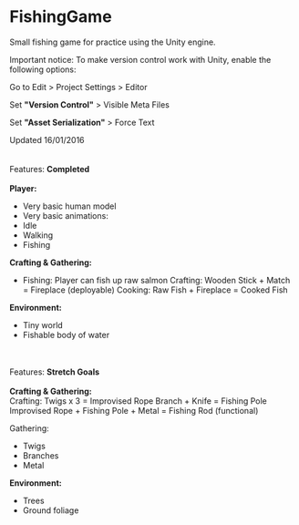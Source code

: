 # FishingGame
Small fishing game for practice using the Unity engine.

Important notice:
To make version control work with Unity, enable the following options:

Go to Edit > Project Settings > Editor

  Set **"Version Control"**  > Visible Meta Files
  
  Set **"Asset Serialization"** > Force Text

  
  
Updated 16/01/2016
</br>
</br>
</br>
Features: **Completed**   
</br>
**Player:**
 * Very basic human model  
 * Very basic animations:  
 * Idle  
 * Walking  
 * Fishing  

**Crafting & Gathering:**
 * Fishing:
Player can fish up raw salmon
Crafting:
Wooden Stick + Match = Fireplace (deployable)
Cooking:
Raw Fish + Fireplace = Cooked Fish
				
**Environment:**  
 * Tiny world  
 * Fishable body of water  
			
</br></br>
Features: **Stretch Goals**  
</br>
**Crafting & Gathering:**  
Crafting:
Twigs x 3 = Improvised Rope
Branch + Knife = Fishing Pole
Improvised Rope + Fishing Pole + Metal = Fishing Rod (functional)
			
Gathering:
 * Twigs
 * Branches
 * Metal
	
	
**Environment:**
 * Trees
 * Ground foliage
